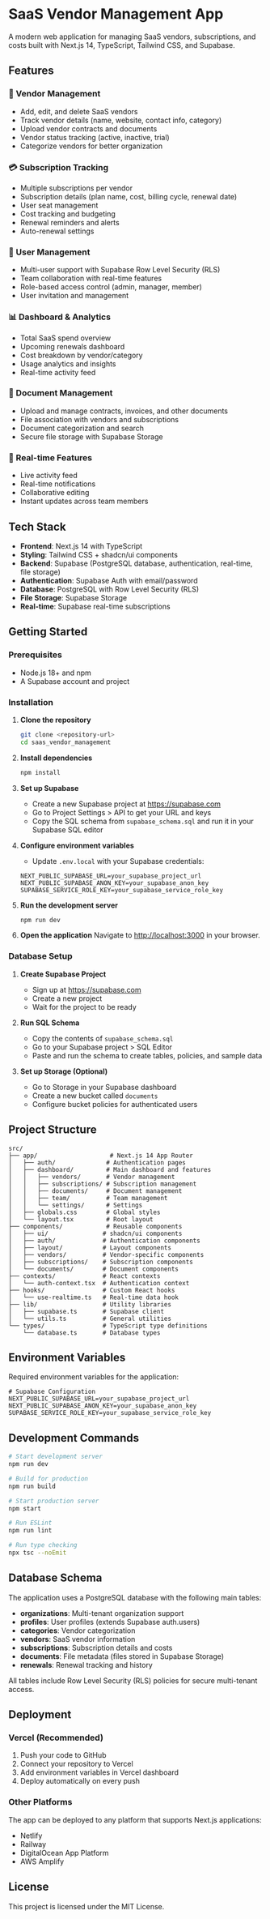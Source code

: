 # SaaS Vendor Management App

A modern web application for managing SaaS vendors, subscriptions, and costs built with Next.js 14, TypeScript, Tailwind CSS, and Supabase.

## Features

### 🏢 Vendor Management
- Add, edit, and delete SaaS vendors
- Track vendor details (name, website, contact info, category)
- Upload vendor contracts and documents
- Vendor status tracking (active, inactive, trial)
- Categorize vendors for better organization

### 💳 Subscription Tracking
- Multiple subscriptions per vendor
- Subscription details (plan name, cost, billing cycle, renewal date)
- User seat management
- Cost tracking and budgeting
- Renewal reminders and alerts
- Auto-renewal settings

### 👥 User Management
- Multi-user support with Supabase Row Level Security (RLS)
- Team collaboration with real-time features
- Role-based access control (admin, manager, member)
- User invitation and management

### 📊 Dashboard & Analytics
- Total SaaS spend overview
- Upcoming renewals dashboard
- Cost breakdown by vendor/category
- Usage analytics and insights
- Real-time activity feed

### 📄 Document Management
- Upload and manage contracts, invoices, and other documents
- File association with vendors and subscriptions
- Document categorization and search
- Secure file storage with Supabase Storage

### 🔔 Real-time Features
- Live activity feed
- Real-time notifications
- Collaborative editing
- Instant updates across team members

## Tech Stack

- **Frontend**: Next.js 14 with TypeScript
- **Styling**: Tailwind CSS + shadcn/ui components
- **Backend**: Supabase (PostgreSQL database, authentication, real-time, file storage)
- **Authentication**: Supabase Auth with email/password
- **Database**: PostgreSQL with Row Level Security (RLS)
- **File Storage**: Supabase Storage
- **Real-time**: Supabase real-time subscriptions

## Getting Started

### Prerequisites

- Node.js 18+ and npm
- A Supabase account and project

### Installation

1. **Clone the repository**
   ```bash
   git clone <repository-url>
   cd saas_vendor_management
   ```

2. **Install dependencies**
   ```bash
   npm install
   ```

3. **Set up Supabase**
   - Create a new Supabase project at https://supabase.com
   - Go to Project Settings > API to get your URL and keys
   - Copy the SQL schema from `supabase_schema.sql` and run it in your Supabase SQL editor

4. **Configure environment variables**
   - Update `.env.local` with your Supabase credentials:
   ```env
   NEXT_PUBLIC_SUPABASE_URL=your_supabase_project_url
   NEXT_PUBLIC_SUPABASE_ANON_KEY=your_supabase_anon_key
   SUPABASE_SERVICE_ROLE_KEY=your_supabase_service_role_key
   ```

5. **Run the development server**
   ```bash
   npm run dev
   ```

6. **Open the application**
   Navigate to [http://localhost:3000](http://localhost:3000) in your browser.

### Database Setup

1. **Create Supabase Project**
   - Sign up at https://supabase.com
   - Create a new project
   - Wait for the project to be ready

2. **Run SQL Schema**
   - Copy the contents of `supabase_schema.sql`
   - Go to your Supabase project > SQL Editor
   - Paste and run the schema to create tables, policies, and sample data

3. **Set up Storage (Optional)**
   - Go to Storage in your Supabase dashboard
   - Create a new bucket called `documents`
   - Configure bucket policies for authenticated users

## Project Structure

```
src/
├── app/                    # Next.js 14 App Router
│   ├── auth/              # Authentication pages
│   ├── dashboard/         # Main dashboard and features
│   │   ├── vendors/       # Vendor management
│   │   ├── subscriptions/ # Subscription management
│   │   ├── documents/     # Document management
│   │   ├── team/          # Team management
│   │   └── settings/      # Settings
│   ├── globals.css        # Global styles
│   └── layout.tsx         # Root layout
├── components/            # Reusable components
│   ├── ui/               # shadcn/ui components
│   ├── auth/             # Authentication components
│   ├── layout/           # Layout components
│   ├── vendors/          # Vendor-specific components
│   ├── subscriptions/    # Subscription components
│   └── documents/        # Document components
├── contexts/             # React contexts
│   └── auth-context.tsx  # Authentication context
├── hooks/                # Custom React hooks
│   └── use-realtime.ts   # Real-time data hook
├── lib/                  # Utility libraries
│   ├── supabase.ts       # Supabase client
│   └── utils.ts          # General utilities
└── types/                # TypeScript type definitions
    └── database.ts       # Database types
```

## Environment Variables

Required environment variables for the application:

```env
# Supabase Configuration
NEXT_PUBLIC_SUPABASE_URL=your_supabase_project_url
NEXT_PUBLIC_SUPABASE_ANON_KEY=your_supabase_anon_key
SUPABASE_SERVICE_ROLE_KEY=your_supabase_service_role_key
```

## Development Commands

```bash
# Start development server
npm run dev

# Build for production
npm run build

# Start production server
npm start

# Run ESLint
npm run lint

# Run type checking
npx tsc --noEmit
```

## Database Schema

The application uses a PostgreSQL database with the following main tables:

- **organizations**: Multi-tenant organization support
- **profiles**: User profiles (extends Supabase auth.users)
- **categories**: Vendor categorization
- **vendors**: SaaS vendor information
- **subscriptions**: Subscription details and costs
- **documents**: File metadata (files stored in Supabase Storage)
- **renewals**: Renewal tracking and history

All tables include Row Level Security (RLS) policies for secure multi-tenant access.

## Deployment

### Vercel (Recommended)

1. Push your code to GitHub
2. Connect your repository to Vercel
3. Add environment variables in Vercel dashboard
4. Deploy automatically on every push

### Other Platforms

The app can be deployed to any platform that supports Next.js applications:
- Netlify
- Railway
- DigitalOcean App Platform
- AWS Amplify

## License

This project is licensed under the MIT License.
